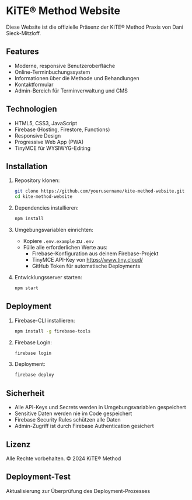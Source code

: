 # KiTE® Method Website

Diese Website ist die offizielle Präsenz der KiTE® Method Praxis von Dani Sieck-Mitzloff.

## Features

- Moderne, responsive Benutzeroberfläche
- Online-Terminbuchungssystem
- Informationen über die Methode und Behandlungen
- Kontaktformular
- Admin-Bereich für Terminverwaltung und CMS

## Technologien

- HTML5, CSS3, JavaScript
- Firebase (Hosting, Firestore, Functions)
- Responsive Design
- Progressive Web App (PWA)
- TinyMCE für WYSIWYG-Editing

## Installation

1. Repository klonen:
   ```bash
   git clone https://github.com/yourusername/kite-method-website.git
   cd kite-method-website
   ```

2. Dependencies installieren:
   ```bash
   npm install
   ```

3. Umgebungsvariablen einrichten:
   - Kopiere `.env.example` zu `.env`
   - Fülle alle erforderlichen Werte aus:
     - Firebase-Konfiguration aus deinem Firebase-Projekt
     - TinyMCE API-Key von https://www.tiny.cloud/
     - GitHub Token für automatische Deployments

4. Entwicklungsserver starten:
   ```bash
   npm start
   ```

## Deployment

1. Firebase-CLI installieren:
   ```bash
   npm install -g firebase-tools
   ```

2. Firebase Login:
   ```bash
   firebase login
   ```

3. Deployment:
   ```bash
   firebase deploy
   ```

## Sicherheit

- Alle API-Keys und Secrets werden in Umgebungsvariablen gespeichert
- Sensitive Daten werden nie im Code gespeichert
- Firebase Security Rules schützen alle Daten
- Admin-Zugriff ist durch Firebase Authentication gesichert

## Lizenz

Alle Rechte vorbehalten. © 2024 KiTE® Method

## Deployment-Test

Aktualisierung zur Überprüfung des Deployment-Prozesses 